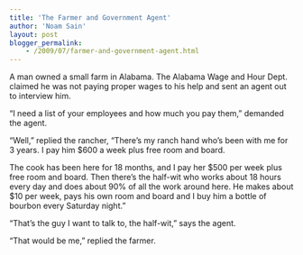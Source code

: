 ```yaml
---
title: 'The Farmer and Government Agent'
author: 'Noam Sain'
layout: post
blogger_permalink:
    - /2009/07/farmer-and-government-agent.html
---
```


A man owned a small farm in Alabama. The Alabama Wage and Hour Dept. claimed he was not paying proper wages to his help and sent an agent out to interview him.  
  
“I need a list of your employees and how much you pay them,” demanded the agent.

“Well,” replied the rancher, “There’s my ranch hand who’s been with me for 3 years. I pay him $600 a week plus free room and board.

The cook has been here for 18 months, and I pay her $500 per week plus free room and board. Then there’s the half-wit who works about 18 hours every day and does about 90% of all the work around here. He makes about $10 per week, pays his own room and board and I buy him a bottle of bourbon every Saturday night.”

“That’s the guy I want to talk to, the half-wit,” says the agent.

“That would be me,” replied the farmer.